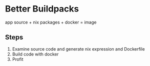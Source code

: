 # Better Buildpacks

app source + nix packages + docker = image

## Steps

1. Examine source code and generate nix expression and Dockerfile
2. Build code with docker
3. Profit
